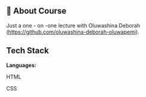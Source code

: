 
## 🚀 About Course
Just a one - on -one lecture with Oluwashina Deborah (https://github.com/oluwashina-deborah-oluwapemi).



## Tech Stack

**Languages:** 

HTML

CSS
